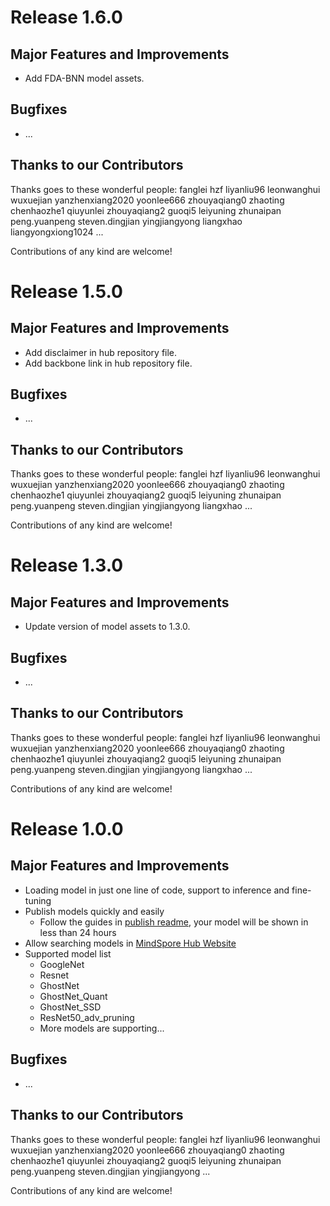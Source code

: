 # Release 1.6.0

## Major Features and Improvements

* Add FDA-BNN model assets.

## Bugfixes

* ...

## Thanks to our Contributors

Thanks goes to these wonderful people:
fanglei hzf liyanliu96 leonwanghui wuxuejian yanzhenxiang2020 yoonlee666 zhouyaqiang0 zhaoting chenhaozhe1 qiuyunlei zhouyaqiang2 guoqi5 leiyuning zhunaipan peng.yuanpeng steven.dingjian yingjiangyong liangxhao liangyongxiong1024
...

Contributions of any kind are welcome!

# Release 1.5.0

## Major Features and Improvements

* Add disclaimer in hub repository file.
* Add backbone link in hub repository file.

## Bugfixes

* ...

## Thanks to our Contributors

Thanks goes to these wonderful people:
fanglei hzf liyanliu96 leonwanghui wuxuejian yanzhenxiang2020 yoonlee666 zhouyaqiang0 zhaoting chenhaozhe1 qiuyunlei zhouyaqiang2 guoqi5 leiyuning zhunaipan peng.yuanpeng steven.dingjian yingjiangyong liangxhao
...

Contributions of any kind are welcome!

# Release 1.3.0

## Major Features and Improvements

* Update version of model assets to 1.3.0.

## Bugfixes

* ...

## Thanks to our Contributors

Thanks goes to these wonderful people:
fanglei hzf liyanliu96 leonwanghui wuxuejian yanzhenxiang2020 yoonlee666 zhouyaqiang0 zhaoting chenhaozhe1 qiuyunlei zhouyaqiang2 guoqi5 leiyuning zhunaipan peng.yuanpeng steven.dingjian yingjiangyong liangxhao
...

Contributions of any kind are welcome!

# Release 1.0.0

## Major Features and Improvements

* Loading model in just one line of code, support to inference and fine-tuning
* Publish models quickly and easily
    * Follow the guides in [publish readme](https://gitee.com/mindspore/hub/blob/master/mshub_res/README.md), your model will be shown in less than 24 hours
* Allow searching models in [MindSpore Hub Website](https://www.mindspore.cn/resources/hub)
* Supported model list
    * GoogleNet
    * Resnet
    * GhostNet
    * GhostNet_Quant
    * GhostNet_SSD
    * ResNet50_adv_pruning
    * More models are supporting...

## Bugfixes

* ...

## Thanks to our Contributors

Thanks goes to these wonderful people:
fanglei hzf liyanliu96 leonwanghui wuxuejian yanzhenxiang2020 yoonlee666 zhouyaqiang0 zhaoting chenhaozhe1 qiuyunlei zhouyaqiang2 guoqi5 leiyuning zhunaipan peng.yuanpeng steven.dingjian yingjiangyong
...

Contributions of any kind are welcome!
